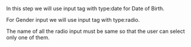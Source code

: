 In this step we will use input tag with type:date for Date of Birth.

For Gender input we will use input tag with type:radio.

The name of all the radio input must be same so that the user can select only one of them.
